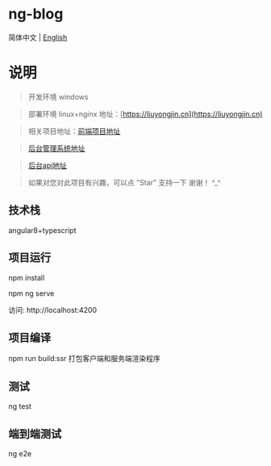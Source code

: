 # ng-blog

简体中文 | [English](./README-en-US.md)

# 说明

>  开发环境 windows

>  部署环境 linux+nginx 地址：[https://liuyongjin.cn](https://liuyongjin.cn)

>  相关项目地址：[前端项目地址](https://github.com/liuyongjin/ng-blog)

>  [后台管理系统地址](https://github.com/liuyongjin/blog-admin-pro)

>  [后台api地址](https://github.com/liuyongjin/blog_api)

>  如果对您对此项目有兴趣，可以点 "Star" 支持一下 谢谢！ ^_^

## 技术栈

angular8+typescript


## 项目运行

npm install

npm ng serve

访问: http://localhost:4200

## 项目编译

npm run build:ssr 打包客户端和服务端渲染程序

## 测试

ng test

## 端到端测试

ng e2e
